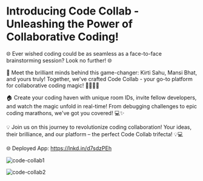 # Introducing Code Collab - Unleashing the Power of Collaborative Coding! 

🌐 Ever wished coding could be as seamless as a face-to-face brainstorming session? Look no further! 🌐

👥 Meet the brilliant minds behind this game-changer: Kirti Sahu, Mansi Bhat, and yours truly! Together, we've crafted Code Collab - your go-to platform for collaborative coding magic! 👩‍💻👨‍💻

🏠 Create your coding haven with unique room IDs, invite fellow developers, and watch the magic unfold in real-time! From debugging challenges to epic coding marathons, we've got you covered! 💻✨

💡 Join us on this journey to revolutionize coding collaboration! Your ideas, their brilliance, and our platform – the perfect Code Collab trifecta! 💡💻

🌐 Deployed App: https://lnkd.in/d7sdzPEh

![code-collab1](https://github.com/Canzova/Code-Collab2/assets/129614588/31b5441e-0bc0-4b6d-ada0-ce1921371047)



![code-collab2](https://github.com/Canzova/Code-Collab2/assets/129614588/ab924ffe-543a-4dcd-a1cf-7afd8fe5e7c6)
